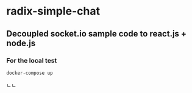 # radix-simple-chat
## Decoupled socket.io sample code to react.js + node.js
### For the local test
```
docker-compose up
```
ㄴㄴ
